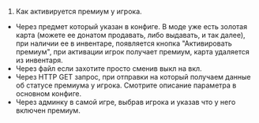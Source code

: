 1. Как активируется премиум у игрока. 
- Через предмет который указан в конфиге. В моде уже есть золотая карта (можете ее донатом продавать, либо выдавать, и так далее), при наличии ее в инвентаре, появляется кнопка "Активировать премиум", при активации игрок получает премиум, карта удаляется из инвентаря.
- Через файл если захотите просто сменив выкл на вкл.
- Через HTTP GET запрос, при отправки на который получаем данные об статусе премиума у игрока. Смотрите описание параметра в основном конфиге.
- Через админку в самой игре, выбрав игрока и указав что у него включен премиум.
